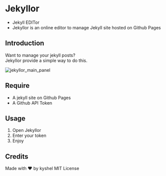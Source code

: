 # Jekyllor
- Jekyll EDITor  
- Jekyllor is an online editor to manage Jekyll site hosted on Github Pages 

## Introduction 
Want to manage your jekyll posts?   
Jekyllor provide a simple way to do this.  

![jekyllor_main_panel](https://cloud.githubusercontent.com/assets/11898075/20453257/e7ead996-ae58-11e6-8094-aaccacca4d7d.png)



## Require
- A jekyll site on Github Pages
- A Github API Token

## Usage
1. Open Jekyllor
2. Enter your token
3. Enjoy 


## Credits
Made with ❤ by kyshel
MIT License


